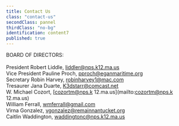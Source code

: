 ```yaml
---
title: Contact Us
class: "contact-us"
secondClass: pannel
thirdClass: "no-bg"
identification: content7
published: true
---
```


BOARD OF DIRECTORS:<br/><br/>
<span class="bold"> President       Robert Liddle, [liddler@nps.k12.ma.us](mailto:liddler@nps.k12.ma.us)<br />
<span class="bold"> Vice President  Pauline Proch, [pproch@eganmaritime.org](mailto:pproch@eganmaritime.org)<br />
<span class="bold"> Secretary       Robin Harvey, [robinharvey1@mac.com](mailto:robinharvey1@mac.com)<br />
<span class="bold"> Tresaurer       Jana Duarte, [K3dstarr@comcast.net](mailto:K3dstarr@comcast.net)<br />
W. Michael Cozort, [cozortm@nps.k 12.ma.us](mailto:cozortm@nps.k 12.ma.us)<br />
William Ferrall, [wmferrall@gmail.com](mailto:wmferrall@gmail.com)<br />
Virna Gonzalez, [vgonzalez@remainnantucket.org](mailto:vgonzalez@remainnantucket.org)<br />
Caitlin Waddington, [waddingtonc@nps.k12.ma.us](mailto:waddingtonc@nps.k12.ma.us)
